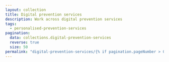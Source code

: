 ```yaml
---
layout: collection
title: Digital prevention services
description: Work across digital prevention services
tags:
  - personalised-prevention-services
pagination:
  data: collections.digital-prevention-services
  reverse: true
  size: 50
permalink: "digital-prevention-services/{% if pagination.pageNumber > 0 %}page/{{ pagination.pageNumber + 1 }}{% endif %}/"
---
```

